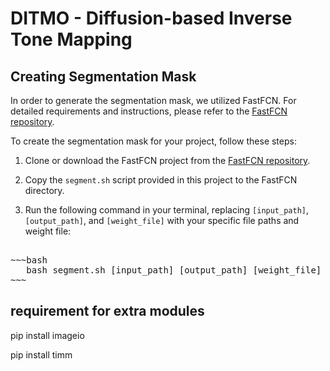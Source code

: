 # DITMO - Diffusion-based Inverse Tone Mapping

## Creating Segmentation Mask

In order to generate the segmentation mask, we utilized FastFCN. For detailed requirements and instructions, please refer to the [FastFCN repository](https://github.com/wuhuikai/FastFCN).

To create the segmentation mask for your project, follow these steps:

1. Clone or download the FastFCN project from the [FastFCN repository](https://github.com/wuhuikai/FastFCN).

2. Copy the `segment.sh` script provided in this project to the FastFCN directory.

3. Run the following command in your terminal, replacing `[input_path]`, `[output_path]`, and `[weight_file]` with your specific file paths and weight file:
<pre>   
~~~bash
   bash segment.sh [input_path] [output_path] [weight_file]
~~~
</pre>

## requirement for extra modules
pip install imageio

pip install timm
